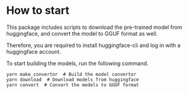 # How to start

This package includes scripts to download the pre-trained model from huggingface, and convert the model to GGUF format as well.

Therefore, you are required to install huggingface-cli and log in with a huggingface account.

To start building the models, run the following command.

```
yarn make_convertor  # Build the model convertor
yarn download  # Download models from huggingface
yarn convert  # Convert the models to GGUF format
```
